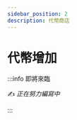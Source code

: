 ```yaml
---
sidebar_position: 2
description: 代幣商店
---
```


# 代幣增加

<head>
  <title>代幣增加</title>
</head>

:::info 即將來臨

✍️ _正在努力編寫中_

:::

